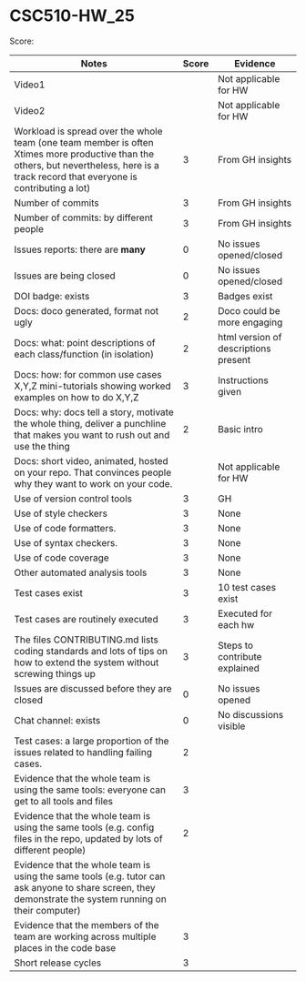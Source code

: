 # CSC510-HW_25

Score: 

|Notes|Score|Evidence|
|-----|---------|---------|
|Video1|  | Not applicable for HW  | 
|Video2|  | Not applicable for HW | 
|Workload is spread over the whole team (one team member is often Xtimes more productive than the others, but nevertheless, here is a track record that everyone is contributing a lot)| 3 | From GH insights |
|Number of commits| 3 | From GH insights |
|Number of commits: by different people| 3 | From GH insights |
|Issues reports: there are **many**| 0 | No issues opened/closed |
|Issues are being closed| 0 | No issues opened/closed |
|DOI badge: exists| 3 | Badges exist |
|Docs: doco generated, format not ugly | 2 | Doco could be more engaging |
|Docs: what: point descriptions of each class/function (in isolation) | 2 | html version of descriptions present |
|Docs: how: for common use cases X,Y,Z mini-tutorials showing worked examples on how to do X,Y,Z| 3 | Instructions given |
|Docs: why: docs tell a story, motivate the whole thing, deliver a punchline that makes you want to rush out and use the thing| 2 | Basic intro |
|Docs: short video, animated, hosted on your repo. That convinces people why they want to work on your code.|  | Not applicable for HW |
|Use of version control tools| 3 | GH |
|Use of style checkers | 3 | None |
|Use of code formatters. | 3 | None |
|Use of syntax checkers. | 3 | None |
|Use of code coverage | 3 | None |
|Other automated analysis tools| 3 | None |
|Test cases exist| 3 | 10 test cases exist |
|Test cases are routinely executed| 3 | Executed for each hw |
|The files CONTRIBUTING.md lists coding standards and lots of tips on how to extend the system without screwing things up| 3 | Steps to contribute explained |
|Issues are discussed before they are closed| 0 | No issues opened |
|Chat channel: exists| 0 | No discussions visible |
|Test cases: a large proportion of the issues related to handling failing cases.| 2 |  |
|Evidence that the whole team is using the same tools: everyone can get to all tools and files| 3 | 
|Evidence that the whole team is using the same tools (e.g. config files in the repo, updated by lots of different people)| 2 | 
|Evidence that the whole team is using the same tools (e.g. tutor can ask anyone to share screen, they demonstrate the system running on their computer)|  | 
|Evidence that the members of the team are working across multiple places in the code base| 3 | 
|Short release cycles | 3 |  |
